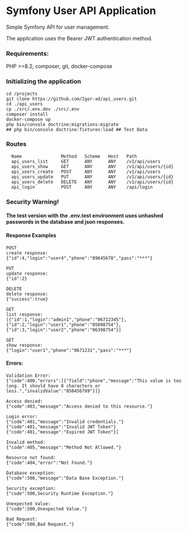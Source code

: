 # Symfony User API Application

Simple Symfony API for user management.

The application uses the Bearer JWT authentication method.

### Requirements:

PHP >=8.2, composer, git, docker-compose


### Initializing the application

```
cd /projects
git clone https://github.com/Igor-ad/api_users.git
cd ./api_users
cp ./src/.env.dev ./src/.env
composer install
docker-compose up
php bin/console doctrine:migrations:migrate
## php bin/console doctrine:fixtures:load ## Test Data
```

### Routes

```
  Name               Method   Scheme   Host   Path
  api_users_list     GET      ANY      ANY    /v1/api/users
  api_users_show     GET      ANY      ANY    /v1/api/users/{id}
  api_users_create   POST     ANY      ANY    /v1/api/users
  api_users_update   PUT      ANY      ANY    /v1/api/users/{id}
  api_users_delete   DELETE   ANY      ANY    /v1/api/users/{id}
  api_login          POST     ANY      ANY    /api/login
```

### Security Warning!

####  The test version with the .env.test environment uses unhashed passwords in the database and json responses.


#### Response Examples

```
POST
create response:
{"id":4,"login":"user4","phone":"09645678","pass":"***"}

PUT
update response:
{"id":2}

DELETE
delete response:
{"success":true}

GET
list response:
[{"id":1,"login":"admin1","phone":"06712345"},{"id":2,"login":"user1","phone":"05098754"},{"id":3,"login":"user2","phone":"06398754"}]

GET
show response:
{"login":"user1","phone":"0671231","pass":"***"}
```

#### Errors:

```
Validation Error:
{"code":400,"errors":[{"field":"phone","message":"This value is too long. It should have 8 characters or less.","invalidValue":"050456789"}]}

Access denied:
{"code":403,"message":"Access denied to this resource."}

Login error:
{"code":401,"message":"Invalid credentials."}
{"code":401,"message":"Invalid JWT Token"}
{"code":401,"message":"Expired JWT Token"}[

Invalid method:
{"code":405,"message":"Method Not Allowed."}

Resource not found:
{"code":404,"error":"Not Found."}

Database exception:
{"code":500,"message":"Data Base Exception."}

Security exception:
{"code":500,Security Runtime Exception."}

Unexpected Value:
{"code":500,Unexpected Value."}

Bad Request:
{"code":500,Bad Request."}
```
